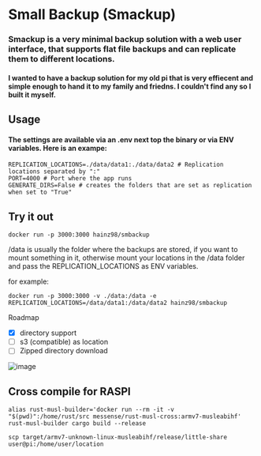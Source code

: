 # Small Backup (Smackup)
### Smackup is a very minimal backup solution with a web user interface, that supports flat file backups and can replicate them to different locations. 

#### I wanted to have a backup solution for my old pi that is very effiecent and simple enough to hand it to my family and friedns. I couldn't find any so I built it myself.


## Usage
#### The settings are available via an .env next top the binary or via ENV variables. Here is an exampe: 


```
REPLICATION_LOCATIONS=./data/data1:./data/data2 # Replication locations separated by ":"
PORT=4000 # Port where the app runs
GENERATE_DIRS=False # creates the folders that are set as replication when set to "True"
```
## Try it out
```shell
docker run -p 3000:3000 hainz98/smbackup  
```
/data is usually the folder where the backups are stored, if you want to mount something in it, otherwise mount your locations in the /data folder and pass the REPLICATION_LOCATIONS as ENV variables.

for example: 
```shell
docker run -p 3000:3000 -v ./data:/data -e REPLICATION_LOCATIONS=/data/data1:/data/data2 hainz98/smbackup  
```


Roadmap 
- [x] directory support
- [ ] s3 (compatible) as location
- [ ] Zipped directory download

![image](https://github.com/corgijan/small-backup/assets/70795482/6c39d35c-8055-4501-b7fe-7cdc65fe3015)


## Cross compile for RASPI
```shell
alias rust-musl-builder='docker run --rm -it -v "$(pwd)":/home/rust/src messense/rust-musl-cross:armv7-musleabihf'
rust-musl-builder cargo build --release
```

```shell
scp target/armv7-unknown-linux-musleabihf/release/little-share user@pi:/home/user/location
```

